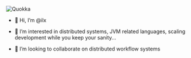 ![Quokka](https://avatars.githubusercontent.com/u/378043 "Quokka")

- 👋 Hi, I’m @ilx 
- 👀 I’m interested in distributed systems, JVM related languages, scaling development while you keep your sanity...

- 💞️ I’m looking to collaborate on distributed workflow systems


